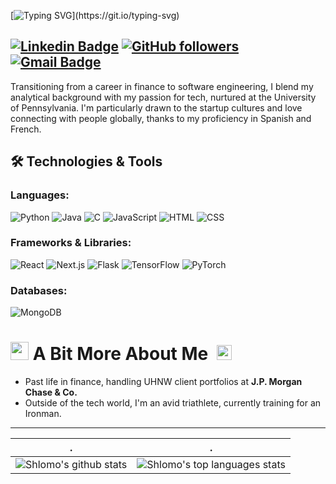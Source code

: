 <!-- my-ticker -->
[![Typing SVG](https://readme-typing-svg.herokuapp.com?color=%2336BCF7&center=true&vCenter=true&width=600&lines=Hi+there+👋,+I+am+Shlomo+Dahan;+Welcome+to+My+Profile!)](https://git.io/typing-svg)

[![Linkedin Badge](https://img.shields.io/badge/-shlomomdahan-blue?style=flat-square&logo=Linkedin&logoColor=white&link=https://www.linkedin.com/in/shlomomoshedahan/)](https://www.linkedin.com/in/shlomomoshedahan/) 
[![GitHub followers](https://img.shields.io/github/followers/shlomomdahan?label=Follow&style=social)](https://github.com/shlomomdahan/?tab=follow) 
[![Gmail Badge](https://img.shields.io/badge/-shlomomdahan@gmail.com-c14438?style=flat-square&logo=Gmail&logoColor=white&link=mailto:shlomomdahan@gmail.com)](mailto:shlomomdahan@gmail.com)
---


Transitioning from a career in finance to software engineering, I blend my analytical background with my passion for tech, nurtured at the University of Pennsylvania. I'm particularly drawn to the startup cultures and love connecting with people globally, thanks to my proficiency in Spanish and French.

## 🛠️ Technologies & Tools

### Languages:
![Python](https://img.shields.io/badge/-Python-3776AB?style=flat&logo=Python&logoColor=white)
![Java](https://img.shields.io/badge/-Java-007396?style=flat&logo=Java&logoColor=white)
![C](https://img.shields.io/badge/-C-A8B9CC?style=flat&logo=C&logoColor=black)
![JavaScript](https://img.shields.io/badge/-JavaScript-F7DF1E?style=flat&logo=JavaScript&logoColor=black)
![HTML](https://img.shields.io/badge/-HTML-E34F26?style=flat&logo=HTML5&logoColor=white)
![CSS](https://img.shields.io/badge/-CSS-1572B6?style=flat&logo=CSS3&logoColor=white)

### Frameworks & Libraries:
![React](https://img.shields.io/badge/-React-61DAFB?style=flat&logo=react&logoColor=white)
![Next.js](https://img.shields.io/badge/-Next.js-000000?style=flat&logo=next.js&logoColor=white)
![Flask](https://img.shields.io/badge/-Flask-000000?style=flat&logo=Flask&logoColor=white)
![TensorFlow](https://img.shields.io/badge/-TensorFlow-FF6F00?style=flat&logo=TensorFlow&logoColor=white)
![PyTorch](https://img.shields.io/badge/-PyTorch-EE4C2C?style=flat&logo=PyTorch&logoColor=white)

### Databases:
![MongoDB](https://img.shields.io/badge/-MongoDB-47A248?style=flat&logo=MongoDB&logoColor=white)



# <img src="https://github.com/TheDudeThatCode/TheDudeThatCode/blob/master/Assets/Hi.gif" width="29px"> A Bit More About Me &nbsp;<img src="https://github.com/TheDudeThatCode/TheDudeThatCode/blob/master/Assets/Earth.gif" width="24px">
- Past life in finance, handling UHNW client portfolios at **J.P. Morgan Chase & Co.**
- Outside of the tech world, I'm an avid triathlete, currently training for an Ironman. 
---

| .                                                                                                                                       | .                                                                                                                         |
|-----------------------------------------------------------------------------------------------------------------------------------------|---------------------------------------------------------------------------------------------------------------------------|
| ![Shlomo's github stats](https://github-readme-stats.vercel.app/api?username=shlomomdahan&show_icons=true&theme=radical&include_all_commits=true) | ![Shlomo's top languages stats](https://github-readme-stats.vercel.app/api/top-langs/?username=shlomomdahan&theme=radical&layout=compact) |

